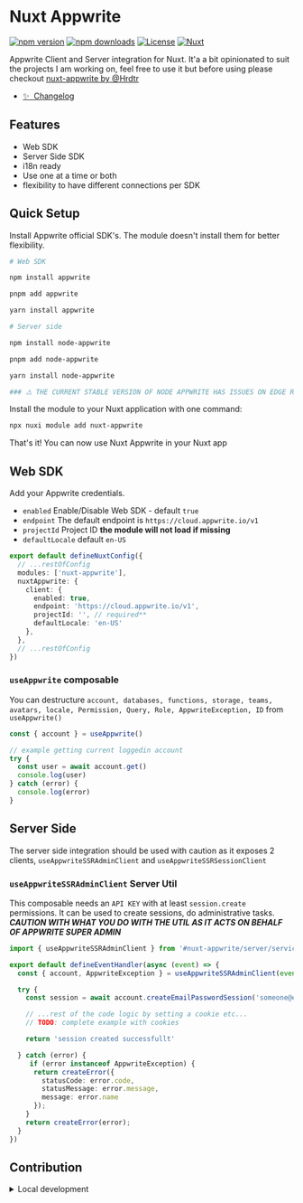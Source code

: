 # Nuxt Appwrite

[![npm version][npm-version-src]][npm-version-href]
[![npm downloads][npm-downloads-src]][npm-downloads-href]
[![License][license-src]][license-href]
[![Nuxt][nuxt-src]][nuxt-href]

Appwrite Client and Server integration for Nuxt. It'a a bit opinionated to suit the projects I am working on, feel free to use it but before using please checkout [nuxt-appwrite by @Hrdtr](https://nuxt.com/modules/appwrite)

- [✨ &nbsp;Changelog](/CHANGELOG.md)
<!-- - [🏀 Online playground](https://stackblitz.com/github/your-org/nuxt-appwrite?file=playground%2Fapp.vue) -->
<!-- - [📖 &nbsp;Documentation](https://example.com) -->

## Features

- Web SDK
- Server Side SDK
- i18n ready
- Use one at a time or both
- flexibility to have different connections per SDK

## Quick Setup

Install Appwrite official SDK's. The module doesn't install them for better flexibility.

```bash
# Web SDK

npm install appwrite

pnpm add appwrite

yarn install appwrite

# Server side

npm install node-appwrite

pnpm add node-appwrite

yarn install node-appwrite

### ⚠️ THE CURRENT STABLE VERSION OF NODE APPWRITE HAS ISSUES ON EDGE RUNTIMES. TEMPORARY WORKAROUND IS TO INSTALL node-appwrite@next WILL FIX THE ISSUE ⚠️ ###
```

Install the module to your Nuxt application with one command:

```bash
npx nuxi module add nuxt-appwrite
```

That's it! You can now use Nuxt Appwrite in your Nuxt app

## Web SDK

Add your Appwrite credentials.

- `enabled` Enable/Disable Web SDK - default `true`
- `endpoint` The default endpoint is `https://cloud.appwrite.io/v1`
- `projectId` Project ID **the module will not load if missing**
- `defaultLocale` default `en-US`

```ts
export default defineNuxtConfig({
  // ...restOfConfig
  modules: ['nuxt-appwrite'],
  nuxtAppwrite: {
    client: {
      enabled: true,
      endpoint: 'https://cloud.appwrite.io/v1',
      projectId: '', // required**
      defaultLocale: 'en-US'
    },
  },
  // ...restOfConfig
})
```

### `useAppwrite` composable

You can destructure `account, databases, functions, storage, teams, avatars, locale, Permission, Query, Role, AppwriteException, ID` from `useAppwrite()`

```ts
const { account } = useAppwrite()

// example getting current loggedin account
try {
  const user = await account.get()
  console.log(user)
} catch (error) {
  console.log(error)
}
```

## Server Side

The server side integration should be used with caution as it exposes 2 clients, `useAppwriteSSRAdminClient` and `useAppwriteSSRSessionClient`

### `useAppwriteSSRAdminClient` Server Util

This composable needs an `API KEY` with at least `session.create` permissions. It can be used to create sessions,
do administrative tasks. ***CAUTION WITH WHAT YOU DO WITH THE UTIL AS IT ACTS ON BEHALF OF APPWRITE SUPER ADMIN***

```ts
import { useAppwriteSSRAdminClient } from '#nuxt-appwrite/server/services'

export default defineEventHandler(async (event) => {
  const { account, AppwriteException } = useAppwriteSSRAdminClient(event)

  try {
    const session = await account.createEmailPasswordSession('someone@example.com', 'superSecretPassword')

    // ...rest of the code logic by setting a cookie etc...
    // TODO: complete example with cookies

    return 'session created successfullt'

  } catch (error) {
     if (error instanceof AppwriteException) {
      return createError({
        statusCode: error.code,
        statusMessage: error.message,
        message: error.name
      });
    }
    return createError(error);
  }
})
```

## Contribution

<details>
  <summary>Local development</summary>
  
  ```bash
  # Install dependencies
  npm install
  
  # Generate type stubs
  npm run dev:prepare
  
  # Develop with the playground
  npm run dev
  
  # Build the playground
  npm run dev:build
  
  # Run ESLint
  npm run lint
  
  # Run Vitest
  npm run test
  npm run test:watch
  
  # Release new version
  npm run release
  ```

</details>

<!-- Badges -->
[npm-version-src]: https://img.shields.io/npm/v/nuxt-appwrite/latest.svg?style=flat&colorA=020420&colorB=00DC82
[npm-version-href]: https://npmjs.com/package/nuxt-appwrite

[npm-downloads-src]: https://img.shields.io/npm/dm/nuxt-appwrite.svg?style=flat&colorA=020420&colorB=00DC82
[npm-downloads-href]: https://npmjs.com/package/nuxt-appwrite

[license-src]: https://img.shields.io/npm/l/nuxt-appwrite.svg?style=flat&colorA=020420&colorB=00DC82
[license-href]: https://npmjs.com/package/nuxt-appwrite

[nuxt-src]: https://img.shields.io/badge/Nuxt-020420?logo=nuxt.js
[nuxt-href]: https://nuxt.com
